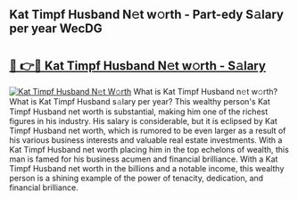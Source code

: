 ## Kat Timpf Husband N𝚎t w𝚘rth - Part-edy S𝚊lary per year WecDG

# <h2><a href="http://gc2q32c.nevu.top/?p=Kat+Timpf+Husband">🔗 👉🔴 Kat Timpf Husband N𝚎t w𝚘rth - S𝚊lary</a></h2>

[![Kat Timpf Husband N𝚎t W𝚘rth](https://i.imgur.com/Oavwk0R.jpeg)](http://gc2q32c.nevu.top/?p=Kat+Timpf+Husband)
What is Kat Timpf Husband n𝚎t w𝚘rth? What is Kat Timpf Husband s𝚊lary per year?
This wealthy person's Kat Timpf Husband net worth is substantial, making him one of the richest figures in his industry. His salary is considerable, but it is eclipsed by Kat Timpf Husband net worth, which is rumored to be even larger as a result of his various business interests and valuable real estate investments. With a Kat Timpf Husband net worth placing him in the top echelons of wealth, this man is famed for his business acumen and financial brilliance. With a Kat Timpf Husband net worth in the billions and a notable income, this wealthy person is a shining example of the power of tenacity, dedication, and financial brilliance.
